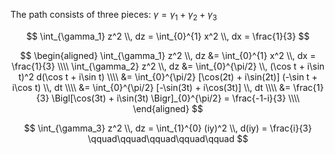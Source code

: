 The path consists of three pieces: $\gamma = \gamma_1 + \gamma_2 + \gamma_3$

$$
\int_{\gamma_1} z^2 \\, dz = \int_{0}^{1} x^2 \\, dx = \frac{1}{3}
$$

$$
\begin{aligned}
\int_{\gamma_1} z^2 \\, dz &= \int_{0}^{1} x^2 \\, dx = \frac{1}{3} \\\\
\int_{\gamma_2} z^2 \\, dz &= \int_{0}^{\pi/2} \\, (\cos t + i\sin t)^2 d(\cos t + i\sin t) \\\\
&= \int_{0}^{\pi/2} [\cos(2t) + i\sin(2t)] (-\sin t + i\cos t) \\, dt \\\\
&= \int_{0}^{\pi/2} [-\sin(3t) + i\cos(3t)] \\, dt \\\\
&= \frac{1}{3} \Bigl[\cos(3t) + i\sin(3t) \Bigr]_{0}^{\pi/2} = \frac{-1-i}{3} \\\\
\end{aligned}
$$

$$
\int_{\gamma_3} z^2 \\, dz = \int_{1}^{0} (iy)^2 \\, d(iy) = \frac{i}{3} \qquad\qquad\qquad\qquad\qquad
$$
